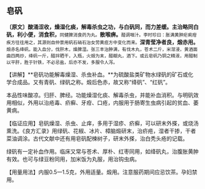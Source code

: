 ## 皂矾

**〔原文〕酸涌涩收，燥湿化痰，解毒杀虫之功，与白矾同，而力差缓。主治略同白矾，利小便，消食积，**<small>同健脾消食药为丸。</small>**散喉痹。**<small>醋调咽汁。李时珍曰：胀满黄肿疟痢疳疾方往往用之，其源则自仲景用矾石硝石治女劳黄疸方中变化而来。</small>**深青莹净者良，煅赤用。**<small>煅赤名绛矾，能入血分，伐肝木，燥脾湿。张三丰治肿满，有伐木丸，苍术二斤，米泔浸，黄酒面曲四两炒，绛矾一斤，醋拌晒干，入瓶，火煅为末，醋糊丸，酒下。或云皂矾乃铜之精液，用醋制以平肝，胜于针铁，不必忌盐，后亦不发，多服令人泻。</small>

【讲解】**皂矾功能解毒燥湿、杀虫补血。**为硫酸盐类矿物水绿矾的矿石或化学合成品。又有青矾、绿矾之称。煅后色赤，故又称“绛矾”、“红矾”。

本品性味酸凉。归肝、脾经。功能燥湿化痰、解毒杀虫，并能补血消积。与明矾效用相似，外用以治疮毒、疥癣、牙疳、口疮，内服用于肠寄生虫病引起的贫血、萎黄病。

【临证应用】皂矾燥湿、杀虫、止痒，多用于湿疹、疥癣，可以研末外搽，或烧汤熏洗。《良方汇录》用绿矾、花椒、冰片、樟脑煅研末，治疥疮，湿者干掺，干者菜油调涂。古代文献中还有用皂矾配楝树子，研末外搽，治白秃头疮的记载。

绿矾有一定补血作用。临床又常与苍术、厚朴、红枣同用，如绛矾丸，治腹胀黄肿有效。也可与绿豆粉同用，加米饭为丸服，用治钩虫病。

【用量用法】内服0.5一1.5克，外用适量。煅用。注意服药期间应忌饮茶。孕妇禁用。
